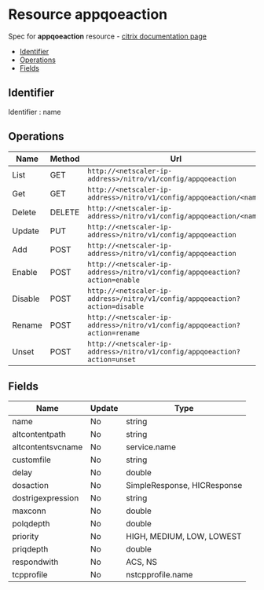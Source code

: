 # Resource appqoeaction

Spec for **appqoeaction** resource - [citrix documentation page](https://developer-docs.citrix.com/projects/netscaler-nitro-api/en/12.0/configuration/appqoe/appqoeaction/appqoeaction/)

- [Identifier](#identifier)
- [Operations](#operations)
- [Fields](#fields)

## Identifier

Identifier : name

## Operations

| Name | Method | Url |
|----|----|----|
| List | GET | `http://<netscaler-ip-address>/nitro/v1/config/appqoeaction` |
| Get | GET | `http://<netscaler-ip-address>/nitro/v1/config/appqoeaction/<name>` |
| Delete | DELETE | `http://<netscaler-ip-address>/nitro/v1/config/appqoeaction/<name>` |
| Update | PUT | `http://<netscaler-ip-address>/nitro/v1/config/appqoeaction` |
| Add | POST | `http://<netscaler-ip-address>/nitro/v1/config/appqoeaction` |
| Enable | POST | `http://<netscaler-ip-address>/nitro/v1/config/appqoeaction?action=enable` |
| Disable | POST | `http://<netscaler-ip-address>/nitro/v1/config/appqoeaction?action=disable` |
| Rename | POST | `http://<netscaler-ip-address>/nitro/v1/config/appqoeaction?action=rename` |
| Unset | POST | `http://<netscaler-ip-address>/nitro/v1/config/appqoeaction?action=unset` |

## Fields

| Name | Update | Type |
|----|----|----|
| name | No | string |
| altcontentpath | No | string |
| altcontentsvcname | No | service.name |
| customfile | No | string |
| delay | No | double |
| dosaction | No | SimpleResponse, HICResponse |
| dostrigexpression | No | string |
| maxconn | No | double |
| polqdepth | No | double |
| priority | No | HIGH, MEDIUM, LOW, LOWEST |
| priqdepth | No | double |
| respondwith | No | ACS, NS |
| tcpprofile | No | nstcpprofile.name |

